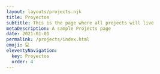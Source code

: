 ```yaml
---
layout: layouts/projects.njk
title: Proyectos
subtitle: This is the page where all projects will live
metaDescription: A sample Projects page
date: 2021-01-01
permalink: /projects/index.html
emoji: 💻
eleventyNavigation:
  key: Proyectos
  order: 4
---
```

